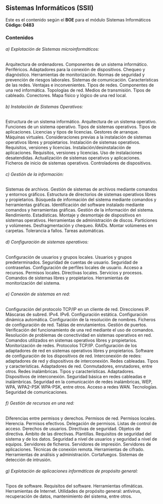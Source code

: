 ## Sistemas Informáticos (SSII) ##

Este es el contenido según el **BOE** para el módulo Sistemas Informáticos **Código: 0483**
### Contenidos ###

###### a) Explotación de Sistemas microinformáticos: ######
Arquitectura de ordenadores.
Componentes de un sistema informático.
Periféricos. Adaptadores para la conexión de dispositivos.
Chequeo y diagnóstico.
Herramientas de monitorización.
Normas de seguridad y prevención de riesgos laborales.
Sistemas de comunicación.
Características de las redes. Ventajas e inconvenientes.
Tipos de redes.
Componentes de una red informática.
Topologías de red.
Medios de transmisión.
Tipos de cableado. Conectores.
Mapa físico y lógico de una red local.

###### b) Instalación de Sistemas Operativos: ######
Estructura de un sistema informático.
Arquitectura de un sistema operativo.
Funciones de un sistema operativo.
Tipos de sistemas operativos.
Tipos de aplicaciones.
Licencias y tipos de licencias.
Gestores de arranque.
Máquinas virtuales.
Consideraciones previas a la instalación de sistemas operativos libres y propietarios.
Instalación de sistemas operativos. Requisitos, versiones y licencias.
Instalación/desinstalación de aplicaciones. Requisitos, versiones y licencias.
Uso de instalaciones desatendidas.
Actualización de sistemas operativos y aplicaciones.
Ficheros de inicio de sistemas operativos.
Controladores de dispositivos.

###### c) Gestión de la información: ######
Sistemas de archivos.
Gestión de sistemas de archivos mediante comandos y entornos gráficos.
Estructura de directorios de sistemas operativos libres y propietarios.
Búsqueda de información del sistema mediante comandos y herramientas gráficas.
Identificación del software instalado mediante comandos y herramientas gráficas.
Gestión de la información del sistema. Rendimiento. Estadísticas. Montaje y desmontaje de dispositivos en sistemas operativos.
Herramientas de administración de discos. Particiones y volúmenes. Desfragmentación y chequeo. RAIDs.
Montar volúmenes en carpetas.
Tolerancia a fallos.
Tareas automáticas.

###### d) Configuración de sistemas operativos: ######
Configuración de usuarios y grupos locales.
Usuarios y grupos predeterminados.
Seguridad de cuentas de usuario.
Seguridad de contraseñas.
Configuración de perfiles locales de usuario.
Acceso a recursos. Permisos locales.
Directivas locales.
Servicios y procesos.
Comandos de sistemas libres y propietarios.
Herramientas de monitorización del sistema.

###### e) Conexión de sistemas en red: ######
Configuración del protocolo TCP/IP en un cliente de red. Direcciones IP. Máscaras de subred. IPv4. IPv6. Configuración estática. Configuración dinámica automática.
Configuración de la resolución de nombres.
Ficheros de configuración de red.
Tablas de enrutamientos.
Gestión de puertos.
Verificación del funcionamiento de una red mediante el uso de comandos.
Resolución de problemas de conectividad en sistemas operativos en red.
Comandos utilizados en sistemas operativos libres y propietarios.
Monitorización de redes.
Protocolos TCP/IP.
Configuración de los adaptadores de red en sistemas operativos libres y propietarios.
Software de configuración de los dispositivos de red.
Interconexión de redes: adaptadores de red y dispositivos de interconexión.
Redes cableadas. Tipos y características. Adaptadores de red. Conmutadores, enrutadores, entre otros.
Redes inalámbricas. Tipos y características. Adaptadores. Dispositivos de interconexión.
Seguridad básica en redes cableadas e inalámbricas.
Seguridad en la comunicación de redes inalámbricas, WEP, WPA, WPA2-PSK WPA-PSK, entre otros.
Acceso a redes WAN. Tecnologías.
Seguridad de comunicaciones.

###### f) Gestión de recursos en una red: ######
Diferencias entre permisos y derechos. Permisos de red. Permisos locales. Herencia. Permisos efectivos. Delegación de permisos. Listas de control de acceso.
Derechos de usuarios. Directivas de seguridad. Objetos de directiva. Ámbito de las directivas. Plantillas.
Requisitos de seguridad del sistema y de los datos.
Seguridad a nivel de usuarios y seguridad a nivel de equipos.
Servidores de ficheros.
Servidores de impresión.
Servidores de aplicaciones.
Técnicas de conexión remota.
Herramientas de cifrado.
Herramientas de análisis y administración.
Cortafuegos.
Sistemas de detección de intrusión.

###### g) Explotación de aplicaciones informáticas de propósito general: ######
Tipos de software.
Requisitos del software.
Herramientas ofimáticas.
Herramientas de Internet.
Utilidades de propósito general: antivirus, recuperación de datos, mantenimiento del sistema, entre otros.
